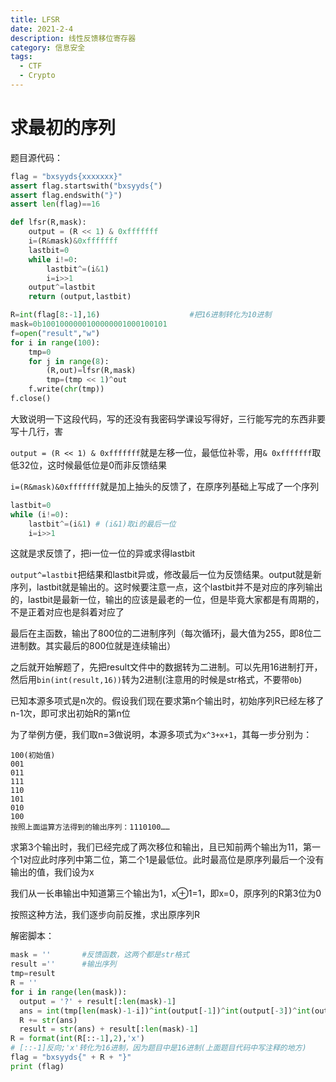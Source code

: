 ```yaml
---
title: LFSR
date: 2021-2-4
description: 线性反馈移位寄存器
category: 信息安全
tags:
  - CTF
  - Crypto
---
```

# 求最初的序列
题目源代码：
```python
flag = "bxsyyds{xxxxxxx}"
assert flag.startswith("bxsyyds{")
assert flag.endswith("}")
assert len(flag)==16

def lfsr(R,mask):
    output = (R << 1) & 0xfffffff
    i=(R&mask)&0xfffffff
    lastbit=0
    while i!=0:
        lastbit^=(i&1)
        i=i>>1
    output^=lastbit 
    return (output,lastbit)

R=int(flag[8:-1],16)					#把16进制转化为10进制
mask=0b1001000000100000001000100101
f=open("result","w")
for i in range(100):
    tmp=0
    for j in range(8):
        (R,out)=lfsr(R,mask)
        tmp=(tmp << 1)^out
    f.write(chr(tmp))
f.close()
```
  大致说明一下这段代码，写的还没有我密码学课设写得好，三行能写完的东西非要写十几行，害  
  
`output = (R << 1) & 0xfffffff`就是左移一位，最低位补零，用`& 0xfffffff`取低32位，这时候最低位是0而非反馈结果  
  
`i=(R&mask)&0xfffffff`就是加上抽头的反馈了，在原序列基础上写成了一个序列  
  
```python
lastbit=0
while (i!=0):
	lastbit^=(i&1) # (i&1)取i的最后一位
	i=i>>1
```
  这就是求反馈了，把i一位一位的异或求得lastbit  
  
  `output^=lastbit`把结果和lastbit异或，修改最后一位为反馈结果。output就是新序列，lastbit就是输出的。这时候要注意一点，这个lastbit并不是对应的序列输出的，lastbit是最新一位，输出的应该是最老的一位，但是毕竟大家都是有周期的，不是正着对应也是斜着对应了  
  
  最后在主函数，输出了800位的二进制序列（每次循环j，最大值为255，即8位二进制数。其实最后的800位就是连续输出）  
  
  之后就开始解题了，先把result文件中的数据转为二进制。可以先用16进制打开，然后用`bin(int(result,16))`转为2进制(注意用的时候是str格式，不要带`0b`)  
  
  已知本源多项式是n次的。假设我们现在要求第n个输出时，初始序列R已经左移了n-1次，即可求出初始R的第n位  
  
  为了举例方便，我们取n=3做说明，本源多项式为`x^3+x+1`，其每一步分别为：  
  ```
  100(初始值)
  001
  011
  111
  110
  101
  010
  100
  按照上面运算方法得到的输出序列：1110100……
  ```
  求第3个输出时，我们已经完成了两次移位和输出，且已知前两个输出为11，第一个1对应此时序列中第二位，第二个1是最低位。此时最高位是原序列最后一个没有输出的值，我们设为x  
  
  我们从一长串输出中知道第三个输出为1，x⊕1=1，即x=0，原序列的R第3位为0  
  
  按照这种方法，我们逐步向前反推，求出原序列R  
  
  解密脚本：
  ```python
mask = ''		#反馈函数，这两个都是str格式
result ='' 		#输出序列
tmp=result 
R = ''
for i in range(len(mask)):     
    output = '?' + result[:len(mask)-1] 
    ans = int(tmp[len(mask)-1-i])^int(output[-1])^int(output[-3])^int(output[-6])^int(output[-10])^int(output[-18])^int(output[-25]) 
    R += str(ans)
    result = str(ans) + result[:len(mask)-1] 
R = format(int(R[::-1],2),'x') 
# [::-1]反向;'x'转化为16进制，因为题目中是16进制(上面题目代码中写注释的地方)
flag = "bxsyyds{" + R + "}"
print (flag)

  ```


  

